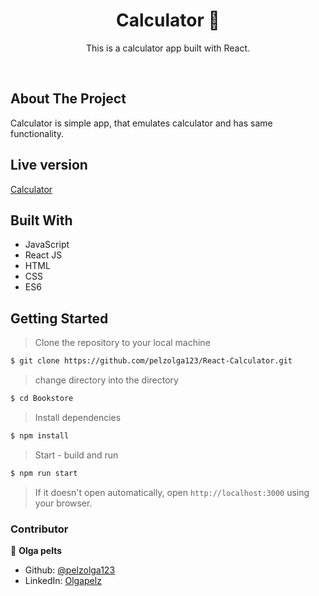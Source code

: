 
<h1 align="center">Calculator 👋</h1>

<p align="center">This is a calculator app built with React. </p><br />

## About The Project
Calculator is simple app, that emulates calculator and has same functionality. 

## Live version
[Calculator](https://ancient-plains-28217.herokuapp.com/)

## Built With
* JavaScript
* React JS
* HTML
* CSS
* ES6

## Getting Started

> Clone the repository to your local machine

```sh
$ git clone https://github.com/pelzolga123/React-Calculator.git
```


> change directory into the directory

```sh
$ cd Bookstore
```

> Install dependencies

```sh
$ npm install
```

> Start - build and run

```sh
$ npm run start
```

> If it doesn't open automatically, open `http://localhost:3000` using your browser.


### Contributor

👤 **Olga pelts**
   - Github: [@pelzolga123](https://github.com/pelzolga123)
   - LinkedIn: [Olgapelz](https://www.linkedin.com/in/OlgaPelz/)


